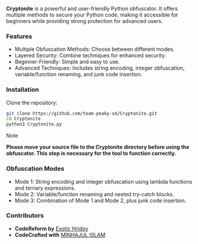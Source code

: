 **Cryptonite** is a powerful and user-friendly Python obfuscator. It offers multiple methods to secure your Python code, making it accessible for beginners while providing strong protection for advanced users.

### Features

- Multiple Obfuscation Methods: Choose between different modes.
- Layered Security: Combine techniques for enhanced security.
- Beginner-Friendly: Simple and easy to use.
- Advanced Techniques: Includes string encoding, integer obfuscation, variable/function renaming, and junk code insertion.

### Installation

Clone the repository:

```bash
git clone https://github.com/team-peaky-xd/Cryptonite.git
cd Cryptonite
python3 Cryptonite.py
```

> [!NOTE]  
> ****Please move your source file to the Cryptonite directory before using the obfuscator. This step is necessary for the tool to function correctly.****

### Obfuscation Modes

* Mode 1: String encoding and integer obfuscation using lambda functions and ternary expressions.
* Mode 2: Variable/function renaming and nested try-catch blocks.
* Mode 3: Combination of Mode 1 and Mode 2, plus junk code insertion.

### Contributors
* **CodeReform by** [Exotic Hridoy](https://www.facebook.com/deobfuscate)
* **CodeCrafted with** [MINHAJUL ISLAM](https://www.facebook.com/xspoilt)
